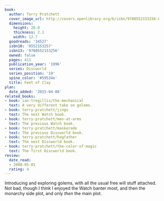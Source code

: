 ```yaml
---
book:
  author: Terry Pratchett
  cover_image_url: http://covers.openlibrary.org/b/isbn/9780552153256-L.jpg
  dimensions:
    height: 20.0
    thickness: 2.1
    width: 12.7
  goodreads: '34527'
  isbn10: '0552153257'
  isbn13: '9780552153256'
  owned: false
  pages: 411
  publication_year: '1996'
  series: Discworld
  series_position: '19'
  spine_color: '#59534e'
  title: Feet of Clay
plan:
  date_added: '2015-04-08'
related_books:
- book: ian-tregillis/the-mechanical
  text: A very different take on golems.
- book: terry-pratchett/jingo
  text: The next Watch book.
- book: terry-pratchett/men-at-arms
  text: The previous Watch book.
- book: terry-pratchett/maskerade
  text: The previous Discworld book.
- book: terry-pratchett/hogfather
  text: The next Discworld book.
- book: terry-pratchett/the-color-of-magic
  text: The first Discworld book.
review:
  date_read:
  - 2008-05-01
  rating: 4
---
```


Introducing and exploring golems, with all the usual free will stuff attached. Not bad, though I think I enjoyed the
Watch banter most, and then the monarchy side plot, and only *then* the main plot.
